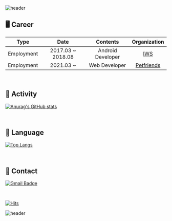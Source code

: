 ![header](https://capsule-render.vercel.app/api?type=waving&color=gradient&height=200&section=header&text=Hello&fontSize=70&fontAlignY=40&fontColot=ffffff)

<h2>🖥 Career</h2>

|    Type    |        Date       |      Contents     | Organization |
|:----------:|:-----------------:|:-----------------:|:------------:|
| Employment | 2017.03 ~ 2018.08 | Android Developer |      [IWS](https://www.iwsys.co.kr/)      |
| Employment |     2021.03 ~     |   Web Developer   |  [Petfriends](https://www.pet-friends.co.kr/main/tab/6/)  |

<br>

<h2>💜 Activity</h2>

[![Anurag's GitHub stats](https://github-readme-stats.vercel.app/api?username=lwnh&show_icons=true&theme=buefy&include_all_commits=ture)](https://github.com/anuraghazra/github-readme-stats)

<br>
<h2>💛 Language</h2>

[![Top Langs](https://github-readme-stats.vercel.app/api/top-langs/?username=lwnh&layout=compact&langs_count=6)](https://github.com/anuraghazra/github-readme-stats)

<br>
<h2>💌 Contact</h2>

[![Gmail Badge](https://img.shields.io/badge/Gmail-d14836?style=flat-square&logo=Gmail&logoColor=white&link=mailto:eo8umi@gmail.com)](mailto:eo8umi@gmail.com)

<br>

  [![Hits](https://hits.seeyoufarm.com/api/count/incr/badge.svg?url=https%3A%2F%2Fgithub.com%2Flwnh&count_bg=%23C6A8FF&title_bg=%23B4B4B4&icon=github.svg&icon_color=%23FFFFFF&title=hits&edge_flat=false)](https://hits.seeyoufarm.com)

![header](https://capsule-render.vercel.app/api?type=waving&color=gradient&height=100&section=footer)
